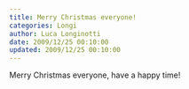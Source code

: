 ```yaml
---
title: Merry Christmas everyone!
categories: Longi
author: Luca Longinotti
date: 2009/12/25 00:10:00
updated: 2009/12/25 00:10:00
---
```

Merry Christmas everyone, have a happy time!
